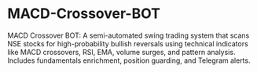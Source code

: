 # MACD-Crossover-BOT
MACD Crossover BOT: A semi-automated swing trading system that scans NSE stocks for high-probability bullish reversals using technical indicators like MACD crossovers, RSI, EMA, volume surges, and pattern analysis. Includes fundamentals enrichment, position guarding, and Telegram alerts.
